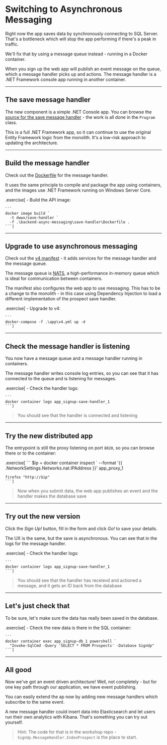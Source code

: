 # Switching to Asynchronous Messaging

Right now the app saves data by synchronously connecting to SQL Server. That's a bottleneck which will stop the app performing if there's a peak in traffic.

We'll fix that by using a message queue instead - running in a Docker container. 

When you sign up the web app will publish an event message on the queue, which a message handler picks up and actions. The message handler is a .NET Framework console app running in another container.

---

## The save message handler

The new component is a simple .NET Console app. You can browse the [source for the save message handler](./signup/src/SignUp.MessageHandlers.SaveProspect) - the work is all done in the `Program` class.

This is a full .NET Framework app, so it can continue to use the original Entity Framework logic from the monolith. It's a low-risk approach to updating the architecture.

---

## Build the message handler

Check out the [Dockerfile](./backend-async-messaging/save-handler/Dockerfile) for the message handler. 

It uses the same principle to compile and package the app using containers, and the images use .NET Framework running on Windows Server Core. 

.exercise[
    - Build the API image:

    ```
    docker image build `
      -t dwwx/save-handler `
      -f .\backend-async-messaging\save-handler\Dockerfile .
    ```]

---

## Upgrade to use asynchronous messaging

Check out the [v4 manifest](./app/v4.yml) - it adds services for the message handler and the message queue.

The message queue is [NATS](https://nats.io), a high-performance in-memory queue which is ideal for communication between containers.

The manifest also configures the web app to use messaging. This has to be a change to the monolith - in this case using Dependency Injection to load a different implementation of the prospect save handler.

.exercise[
    - Upgrade to v4:

    ```
    docker-compose -f .\app\v4.yml up -d
    ```] 
---

## Check the message handler is listening

You now have a message queue and a message handler running in containers. 

The message handler writes console log entries, so you can see that it has connected to the queue and is listening for messages.

.exercise[
    - Check the handler logs:

    ```
    docker container logs app_signup-save-handler_1
    ```] 

> You should see that the handler is connected and listening

---

## Try the new distributed app

The entrypoint is still the proxy listening on port `8020`, so you can browse there or to the container:

.exercise[
    ```
    $ip = docker container inspect `
      --format '{{ .NetworkSettings.Networks.nat.IPAddress }}' app_proxy_1

    firefox "http://$ip"
    ```]

> Now when you submit data, the web app publishes an event and the handler makes the database save

---

## Try out the new version

Click the _Sign Up!_ button, fill in the form and click _Go!_ to save your details.

The UX is the same, but the save is asynchronous. You can see that in the logs for the message handler.

.exercise[
    - Check the handler logs:

    ```
    docker container logs app_signup-save-handler_1
    ```] 

> You should see that the handler has receievd and actioned a message, and it gets an ID back from the database

---

## Let's just check that

To be sure, let's make sure the data has really been saved in the database.

.exercise[
    - Check the new data is there in the SQL container:

    ```
    docker container exec app_signup-db_1 powershell `
      "Invoke-SqlCmd -Query 'SELECT * FROM Prospects' -Database SignUp"
    ```]

---

## All good

Now we've got an event driven architecture! Well, not completely - but for one key path through our application, we have event publishing.

You can easily extend the ap now by adding new message handlers which subscribe to the same event.

A new message handler could insert data into Elasticsearch and let users run their own analytics with Kibana. That's something you can try out yourself.

> Hint: The code for that is in the workshop repo - `SignUp.MessageHandler.IndexProspect` is the place to start.